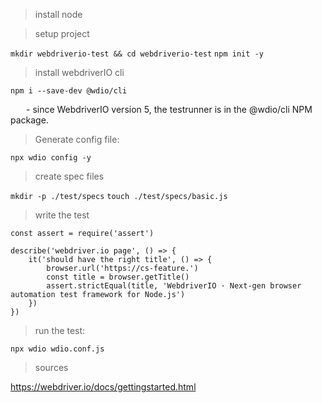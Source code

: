 <head>
<style>
.a {margin-left: 25px }
</style>
</head>

> install node
  
> setup project

  `mkdir webdriverio-test && cd webdriverio-test`
  `npm init -y`

> install webdriverIO cli

`npm i --save-dev @wdio/cli`

<span class="a"> - since WebdriverIO version 5, the testrunner is in the @wdio/cli NPM package.</span>

> Generate config file: 

`npx wdio config -y`

> create spec files

`mkdir -p ./test/specs`
`touch ./test/specs/basic.js`

> write the test

```
const assert = require('assert')

describe('webdriver.io page', () => {
    it('should have the right title', () => {
        browser.url('https://cs-feature.')
        const title = browser.getTitle()
        assert.strictEqual(title, 'WebdriverIO · Next-gen browser automation test framework for Node.js')
    })
})
```
> run the test: 

`npx wdio wdio.conf.js`

> sources

https://webdriver.io/docs/gettingstarted.html